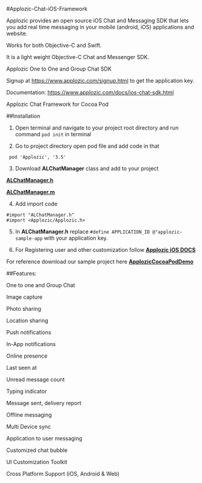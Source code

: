 #Applozic-Chat-iOS-Framework

Applozic provides an open source iOS Chat and Messaging SDK that lets you add real time messaging in your mobile (android, iOS) applications and website.

Works for both Objective-C and Swift.

It is a light weight Objective-C Chat and Messenger SDK.

Applozic One to One and Group Chat SDK

Signup at https://www.applozic.com/signup.html to get the application key.

Documentation: https://www.applozic.com/docs/ios-chat-sdk.html

Applozic Chat Framework for Cocoa Pod

##Installation

1) Open terminal and navigate to your project root directory and run command ```pod init``` in terminal


2) Go to project directory open pod file and add code in that

```
 pod 'Applozic', '3.5'
```


3) Download **ALChatManager** class and add to your project
  
[**ALChatManager.h**](https://raw.githubusercontent.com/AppLozic/Applozic-iOS-SDK/master/sample-with-framework/applozicdemo/ALChatManager.h)        

[**ALChatManager.m**](https://raw.githubusercontent.com/AppLozic/Applozic-iOS-SDK/master/sample-with-framework/applozicdemo/ALChatManager.m)


4) Add import code

```
#import "ALChatManager.h"
#import <Applozic/Applozic.h>
```


5) In **ALChatManager.h** replace ``` #define APPLICATION_ID @"applozic-sample-app ``` with your application key.


6) For Registering user and other customization follow [**Applozic iOS DOCS**](https://www.applozic.com/docs/ios-chat-sdk.html#step-2-login-register-user)

For reference download our sample project here [**ApplozicCocoaPodDemo**](https://github.com/AppLozic/Applozic-iOS-Chat-Samples)

##Features:

One to one and Group Chat

Image capture

Photo sharing

Location sharing

Push notifications

In-App notifications

Online presence

Last seen at

Unread message count

Typing indicator

Message sent, delivery report

Offline messaging

Multi Device sync

Application to user messaging

Customized chat bubble

UI Customization Toolkit

Cross Platform Support (iOS, Android & Web)
